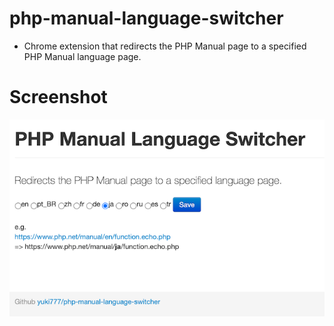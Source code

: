 # php-manual-language-switcher
- Chrome extension that redirects the PHP Manual page to a specified PHP Manual language page.

# Screenshot
![Screenshot](screenshot.640x400.png)
